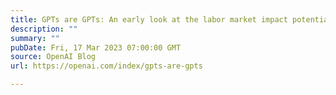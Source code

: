```yaml
---
title: GPTs are GPTs: An early look at the labor market impact potential of large language models
description: ""
summary: ""
pubDate: Fri, 17 Mar 2023 07:00:00 GMT
source: OpenAI Blog
url: https://openai.com/index/gpts-are-gpts

---
```


